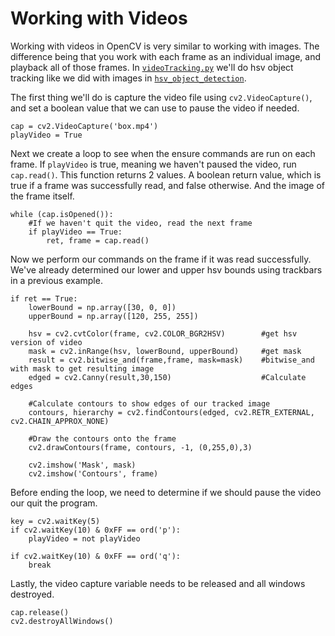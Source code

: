 # Working with Videos

Working with videos in OpenCV is very similar to working with images. The difference being that you work with each frame as an individual image, and playback all of those frames. In [`videoTracking.py`](videoTracking.py) we'll do hsv object tracking like we did with images in [`hsv_object_detection`](../hsv_object_detection).

The first thing we'll do is capture the video file using `cv2.VideoCapture()`, and set a boolean value that we can use to pause the video if needed.

```
cap = cv2.VideoCapture('box.mp4')
playVideo = True
```



Next we create a loop to see when the ensure commands are run on each frame. If `playVideo` is true, meaning we haven't paused the video, run `cap.read()`. This function returns 2 values. A boolean return value, which is true if a frame was successfully read, and false otherwise.  And the image of the frame itself.

```
while (cap.isOpened()):
    #If we haven't quit the video, read the next frame
    if playVideo == True:
        ret, frame = cap.read()
```

Now we perform our commands on the frame if it was read successfully. We've already determined our lower and upper hsv bounds using trackbars in a previous example.

```
if ret == True:
    lowerBound = np.array([30, 0, 0])
    upperBound = np.array([120, 255, 255])

    hsv = cv2.cvtColor(frame, cv2.COLOR_BGR2HSV)        #get hsv version of video
    mask = cv2.inRange(hsv, lowerBound, upperBound)     #get mask
    result = cv2.bitwise_and(frame,frame, mask=mask)    #bitwise_and with mask to get resulting image
    edged = cv2.Canny(result,30,150)                    #Calculate edges

    #Calculate contours to show edges of our tracked image
    contours, hierarchy = cv2.findContours(edged, cv2.RETR_EXTERNAL, cv2.CHAIN_APPROX_NONE)

    #Draw the contours onto the frame
    cv2.drawContours(frame, contours, -1, (0,255,0),3)

    cv2.imshow('Mask', mask)
    cv2.imshow('Contours', frame)
```

Before ending the loop, we need to determine if we should pause the video our quit the program.

```
key = cv2.waitKey(5)
if cv2.waitKey(10) & 0xFF == ord('p'):
    playVideo = not playVideo

if cv2.waitKey(10) & 0xFF == ord('q'):
    break
```

Lastly, the video capture variable needs to be released and all windows destroyed.

```
cap.release()
cv2.destroyAllWindows()
```